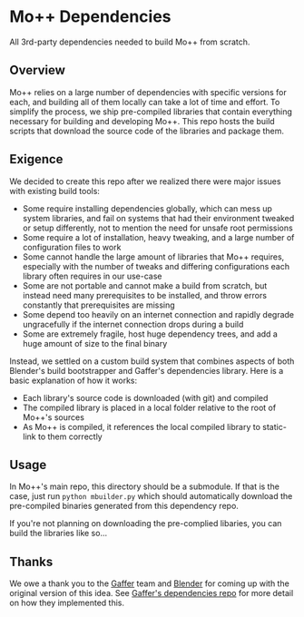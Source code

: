 # Mo++ Dependencies

All 3rd-party dependencies needed to build Mo++ from scratch.

## Overview

Mo++ relies on a large number of dependencies with specific versions for each, and building all of them locally can take a lot of time and effort. To simplify the process, we ship pre-compiled libraries that contain everything necessary for building and developing Mo++. This repo hosts the build scripts that download the source code of the libraries and package them.

## Exigence

We decided to create this repo after we realized there were major issues with existing build tools:

- Some require installing dependencies globally, which can mess up system libraries, and fail on systems that had their environment tweaked or setup differently, not to mention the need for unsafe root permissions
- Some require a lot of installation, heavy tweaking, and a large number of configuration files to work
- Some cannot handle the large amount of libraries that Mo++ requires, especially with the number of tweaks and differing configurations each library often requires in our use-case
- Some are not portable and cannot make a build from scratch, but instead need many prerequisites to be installed, and throw errors constantly that prerequisites are missing
- Some depend too heavily on an internet connection and rapidly degrade ungracefully if the internet connection drops during a build
- Some are extremely fragile, host huge dependency trees, and add a huge amount of size to the final binary

Instead, we settled on a custom build system that combines aspects of both Blender's build bootstrapper and Gaffer's dependencies library. Here is a basic explanation of how it works:

- Each library's source code is downloaded (with git) and compiled
- The compiled library is placed in a local folder relative to the root of Mo++'s sources
- As Mo++ is compiled, it references the local compiled library to static-link to them correctly

## Usage

In Mo++'s main repo, this directory should be a submodule. If that is the case, just run `python mbuilder.py` which should automatically download the pre-compiled binaries generated from this dependency repo.

If you're not planning on downloading the pre-complied libaries, you can build the libraries like so...

## Thanks

We owe a thank you to the [Gaffer](https://gafferhq.org) team and [Blender](https://blender.org) for coming up with the original version of this idea. See [Gaffer's dependencies repo](https://github.com/GafferHQ/dependencies) for more detail on how they implemented this.
